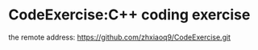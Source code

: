 # CodeExercise:C++ coding exercise
the remote address: https://github.com/zhxiaoq9/CodeExercise.git


